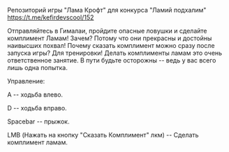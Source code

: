 Репозиторий игры "Лама Крофт" для конкурса "Ламий подхалим" https://t.me/kefirdevscool/152

Отправляйтесь в Гималаи, пройдите опасные ловушки и сделайте комплимент Ламам! Зачем? Потому что они прекрасны и достойны наивысших похвал! Почему сказать комплимент можно сразу после запуска игры? Для тренировки! Делать комплименты ламам это очень ответственное занятие. В пути будьте осторожны -- ведь у вас всего лишь одна попытка.

Управление: 

A -- ходьба влево.

D --  ходьба вправо.

Spacebar -- прыжок.

LMB (Нажать на кнопку "Сказать Комплимент" лкм) -- Сделать комплимент ламам.